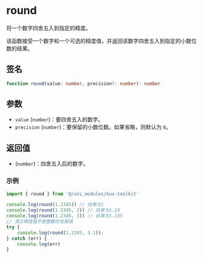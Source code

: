 # round <Badge type="tip" text="^1.0.2" />

将一个数字四舍五入到指定的精度。

该函数接受一个数字和一个可选的精度值，并返回该数字四舍五入到指定的小数位数的结果。

## 签名

```ts
function round(value: number, precision?: number): number
```

## 参数

- `value` (`number`)：要四舍五入的数字。
- `precision` (`number`)：要保留的小数位数。如果省略，则默认为 `0`。

## 返回值

- (`number`)：四舍五入后的数字。

### 示例

```ts
import { round } from '@/uni_modules/kux-toolkit'

console.log(round(1.2345)) // 结果为1
console.log(round(1.2345, 2)) // 结果为1.23
console.log(round(1.2345, 3)) // 结果为1.235
// 演示精度值不是整数时会报错
try {
    console.log(round(1.2345, 3.1));
} catch (err) {
    console.log(err)
}
```

